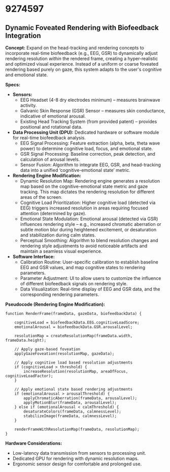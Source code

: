 # 9274597

## Dynamic Foveated Rendering with Biofeedback Integration

**Concept:** Expand on the head-tracking and rendering concepts to incorporate real-time biofeedback (e.g., EEG, GSR) to dynamically adjust rendering resolution *within* the rendered frame, creating a hyper-realistic and optimized visual experience.  Instead of a uniform or coarse foveated rendering based purely on gaze, this system adapts to the user's cognitive and emotional state.

**Specs:**

*   **Sensors:**
    *   EEG Headset (4-8 dry electrodes minimum) – measures brainwave activity.
    *   Galvanic Skin Response (GSR) Sensor – measures skin conductance, indicative of emotional arousal.
    *   Existing Head Tracking System (from provided patent) – provides positional and rotational data.
*   **Data Processing Unit (DPU):** Dedicated hardware or software module for real-time biofeedback analysis.
    *   EEG Signal Processing: Feature extraction (alpha, beta, theta wave power) to determine cognitive load, focus, and emotional state.
    *   GSR Signal Processing:  Baseline correction, peak detection, and calculation of arousal levels.
    *   Sensor Fusion: Algorithm to integrate EEG, GSR, and head-tracking data into a unified ‘cognitive-emotional state’ metric.
*   **Rendering Engine Modification:**
    *   Dynamic Resolution Map:  Rendering engine generates a resolution map based on the cognitive-emotional state metric and gaze tracking. This map dictates the rendering resolution for different areas of the screen.
    *   Cognitive Load Prioritization: Higher cognitive load (detected via EEG) triggers increased resolution in areas requiring focused attention (determined by gaze).
    *   Emotional State Modulation:  Emotional arousal (detected via GSR) influences rendering style – e.g., increased chromatic aberration or subtle motion blur during heightened excitement, or desaturation and stabilization during calm states.
    *   Perceptual Smoothing: Algorithm to blend resolution changes and rendering style adjustments to avoid noticeable artifacts and maintain a seamless visual experience.
*   **Software Interface:**
    *   Calibration Routine: User-specific calibration to establish baseline EEG and GSR values, and map cognitive states to rendering parameters.
    *   Parameter Adjustment: UI to allow users to customize the influence of different biofeedback signals on rendering style.
    *   Data Visualization: Real-time display of EEG and GSR data, and the corresponding rendering parameters.

**Pseudocode (Rendering Engine Modification):**

```
function RenderFrame(frameData, gazeData, biofeedbackData) {

    cognitiveLoad = biofeedbackData.EEG.cognitiveLoadScore;
    emotionalArousal = biofeedbackData.GSR.arousalLevel;

    resolutionMap = createResolutionMap(frameData.width, frameData.height);

    // Apply gaze-based foveation
    applyGazeFoveation(resolutionMap, gazeData);

    // Apply cognitive load based resolution adjustments
    if (cognitiveLoad > threshold) {
        increaseResolution(resolutionMap, areaOfFocus, cognitiveLoadFactor);
    }

    // Apply emotional state based rendering adjustments
    if (emotionalArousal > arousalThreshold) {
        applyChromaticAberration(frameData, arousalLevel);
        applyMotionBlur(frameData, arousalLevel);
    } else if (emotionalArousal < calmThreshold) {
        desaturateColors(frameData, calmnessLevel);
        stabilizeImage(frameData, calmnessLevel);
    }

    renderFrameWithResolutionMap(frameData, resolutionMap);
}
```

**Hardware Considerations:**

*   Low-latency data transmission from sensors to processing unit.
*   Dedicated GPU for rendering with dynamic resolution maps.
*   Ergonomic sensor design for comfortable and prolonged use.